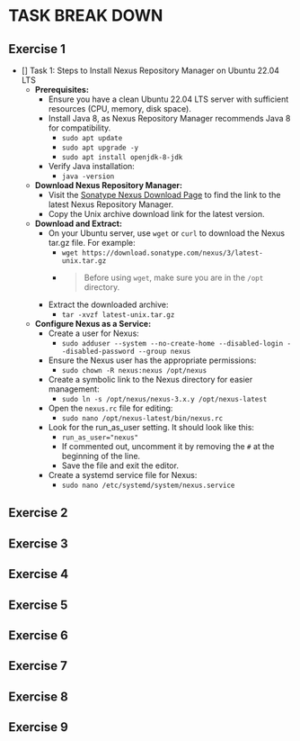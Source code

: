 # TASK BREAK DOWN

## Exercise 1

- [] Task 1: Steps to Install Nexus Repository Manager on Ubuntu 22.04 LTS
  - **Prerequisites:**
    - Ensure you have a clean Ubuntu 22.04 LTS server with sufficient resources (CPU, memory, disk space).
    - Install Java 8, as Nexus Repository Manager recommends Java 8 for compatibility.
      - `sudo apt update`
      - `sudo apt upgrade -y`
      - `sudo apt install openjdk-8-jdk`
    - Verify Java installation:
      - `java -version`
  - **Download Nexus Repository Manager:**
    - Visit the [Sonatype Nexus Download Page](https://help.sonatype.com/repomanager3/product-information/download) to find the link to the latest Nexus Repository Manager.
    - Copy the Unix archive download link for the latest version.
  - **Download and Extract:**
    - On your Ubuntu server, use `wget` or `curl` to download the Nexus tar.gz file. For example:
      - `wget https://download.sonatype.com/nexus/3/latest-unix.tar.gz`
      - > Before using `wget`, make sure you are in the `/opt` directory.
    - Extract the downloaded archive:
      - `tar -xvzf latest-unix.tar.gz`
  - **Configure Nexus as a Service:**
    - Create a user for Nexus:
      - `sudo adduser --system --no-create-home --disabled-login --disabled-password --group nexus`
    - Ensure the Nexus user has the appropriate permissions:
      - `sudo chown -R nexus:nexus /opt/nexus`
    - Create a symbolic link to the Nexus directory for easier management:
      - `sudo ln -s /opt/nexus/nexus-3.x.y /opt/nexus-latest`
    - Open the `nexus.rc` file for editing:
      - `sudo nano /opt/nexus-latest/bin/nexus.rc`
    - Look for the run_as_user setting. It should look like this:
      - `run_as_user="nexus"`
      - If commented out, uncomment it by removing the `#` at the beginning of the line.
      - Save the file and exit the editor.
    - Create a systemd service file for Nexus:
      - `sudo nano /etc/systemd/system/nexus.service`

## Exercise 2

## Exercise 3

## Exercise 4

## Exercise 5

## Exercise 6

## Exercise 7

## Exercise 8

## Exercise 9
